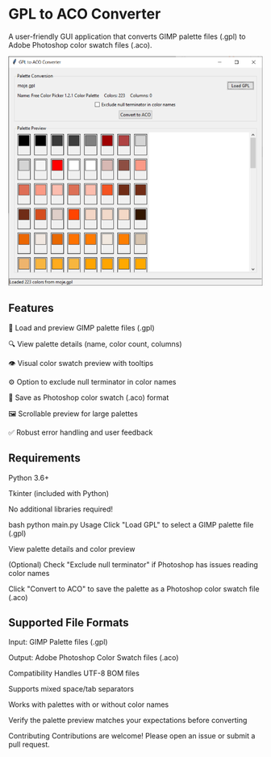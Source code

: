 # GPL to ACO Converter

A user-friendly GUI application that converts GIMP palette files (.gpl) to Adobe Photoshop color swatch files (.aco).

![](Image.png)

## Features
🎨 Load and preview GIMP palette files (.gpl)

🔍 View palette details (name, color count, columns)

👁️ Visual color swatch preview with tooltips

⚙️ Option to exclude null terminator in color names

💾 Save as Photoshop color swatch (.aco) format

🖼️ Scrollable preview for large palettes

✅ Robust error handling and user feedback

## Requirements
Python 3.6+

Tkinter (included with Python)

No additional libraries required!

bash
python main.py
Usage
Click "Load GPL" to select a GIMP palette file (.gpl)

View palette details and color preview

(Optional) Check "Exclude null terminator" if Photoshop has issues reading color names

Click "Convert to ACO" to save the palette as a Photoshop color swatch file (.aco)

## Supported File Formats
Input: GIMP Palette files (.gpl)

Output: Adobe Photoshop Color Swatch files (.aco)

Compatibility
Handles UTF-8 BOM files

Supports mixed space/tab separators

Works with palettes with or without color names

Verify the palette preview matches your expectations before converting

Contributing
Contributions are welcome! Please open an issue or submit a pull request.
